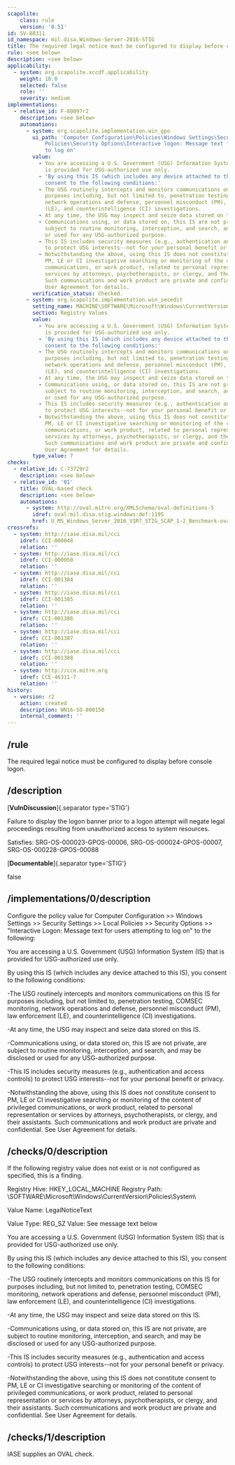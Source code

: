 ```yaml
---
scapolite:
    class: rule
    version: '0.51'
id: SV-88311
id_namespace: mil.disa.Windows-Server-2016-STIG
title: The required legal notice must be configured to display before console logon.
rule: <see below>
description: <see below>
applicability:
  - system: org.scapolite.xccdf.applicability
    weight: 10.0
    selected: false
    role: ''
    severity: medium
implementations:
  - relative_id: F-80097r2
    description: <see below>
    automations:
      - system: org.scapolite.implementation.win_gpo
        ui_path: 'Computer Configuration\Policies\Windows Settings\Security Settings\Local
            Policies\Security Options\Interactive logon: Message text for users attempting
            to log on'
        value:
          - You are accessing a U.S. Government (USG) Information System (IS) that
            is provided for USG-authorized use only.
          - 'By using this IS (which includes any device attached to this IS), you
            consent to the following conditions:'
          - The USG routinely intercepts and monitors communications on this IS for
            purposes including, but not limited to, penetration testing, COMSEC monitoring,
            network operations and defense, personnel misconduct (PM), law enforcement
            (LE), and counterintelligence (CI) investigations.
          - At any time, the USG may inspect and seize data stored on this IS.
          - Communications using, or data stored on, this IS are not private, are
            subject to routine monitoring, interception, and search, and may be disclosed
            or used for any USG-authorized purpose.
          - This IS includes security measures (e.g., authentication and access controls)
            to protect USG interests--not for your personal benefit or privacy.
          - Notwithstanding the above, using this IS does not constitute consent to
            PM, LE or CI investigative searching or monitoring of the content of privileged
            communications, or work product, related to personal representation or
            services by attorneys, psychotherapists, or clergy, and their assistants.
            Such communications and work product are private and confidential. See
            User Agreement for details.
        verification_status: Checked.
      - system: org.scapolite.implementation.win_secedit
        setting_name: MACHINE\SOFTWARE\Microsoft\Windows\CurrentVersion\policies\system\legalnoticetext
        section: Registry Values
        value:
          - You are accessing a U.S. Government (USG) Information System (IS) that
            is provided for USG-authorized use only.
          - 'By using this IS (which includes any device attached to this IS), you
            consent to the following conditions:'
          - The USG routinely intercepts and monitors communications on this IS for
            purposes including, but not limited to, penetration testing, COMSEC monitoring,
            network operations and defense, personnel misconduct (PM), law enforcement
            (LE), and counterintelligence (CI) investigations.
          - At any time, the USG may inspect and seize data stored on this IS.
          - Communications using, or data stored on, this IS are not private, are
            subject to routine monitoring, interception, and search, and may be disclosed
            or used for any USG-authorized purpose.
          - This IS includes security measures (e.g., authentication and access controls)
            to protect USG interests--not for your personal benefit or privacy.
          - Notwithstanding the above, using this IS does not constitute consent to
            PM, LE or CI investigative searching or monitoring of the content of privileged
            communications, or work product, related to personal representation or
            services by attorneys, psychotherapists, or clergy, and their assistants.
            Such communications and work product are private and confidential. See
            User Agreement for details.
        type_value: 7
checks:
  - relative_id: C-73729r2
    description: <see below>
  - relative_id: '01'
    title: OVAL-based check
    description: <see below>
    automations:
      - system: http://oval.mitre.org/XMLSchema/oval-definitions-5
        idref: oval:mil.disa.stig.windows:def:1195
        href: U_MS_Windows_Server_2016_V1R7_STIG_SCAP_1-2_Benchmark-oval.xml
crossrefs:
  - system: http://iase.disa.mil/cci
    idref: CCI-000048
    relation: ''
  - system: http://iase.disa.mil/cci
    idref: CCI-000050
    relation: ''
  - system: http://iase.disa.mil/cci
    idref: CCI-001384
    relation: ''
  - system: http://iase.disa.mil/cci
    idref: CCI-001385
    relation: ''
  - system: http://iase.disa.mil/cci
    idref: CCI-001386
    relation: ''
  - system: http://iase.disa.mil/cci
    idref: CCI-001387
    relation: ''
  - system: http://iase.disa.mil/cci
    idref: CCI-001388
    relation: ''
  - system: http://cce.mitre.org
    idref: CCE-46311-7
    relation: ''
history:
  - version: r2
    action: created
    description: WN16-SO-000150
    internal_comment: ''
---
```



## /rule

The required legal notice must be configured to display before console logon.

## /description

[**VulnDiscussion**]{.separator type='STIG'}

Failure to display the logon banner prior to a logon attempt will negate legal proceedings resulting from unauthorized access to system resources.

Satisfies: SRG-OS-000023-GPOS-00006, SRG-OS-000024-GPOS-00007, SRG-OS-000228-GPOS-00088

[**Documentable**]{.separator type='STIG'}

false

## /implementations/0/description

Configure the policy value for Computer Configuration >> Windows Settings >> Security Settings >> Local Policies >> Security Options >> "Interactive Logon: Message text for users attempting to log on" to the following:

You are accessing a U.S. Government (USG) Information System (IS) that is provided for USG-authorized use only.

By using this IS (which includes any device attached to this IS), you consent to the following conditions:

-The USG routinely intercepts and monitors communications on this IS for purposes including, but not limited to, penetration testing, COMSEC monitoring, network operations and defense, personnel misconduct (PM), law enforcement (LE), and counterintelligence (CI) investigations.

-At any time, the USG may inspect and seize data stored on this IS.

-Communications using, or data stored on, this IS are not private, are subject to routine monitoring, interception, and search, and may be disclosed or used for any USG-authorized purpose.

-This IS includes security measures (e.g., authentication and access controls) to protect USG interests--not for your personal benefit or privacy.

-Notwithstanding the above, using this IS does not constitute consent to PM, LE or CI investigative searching or monitoring of the content of privileged communications, or work product, related to personal representation or services by attorneys, psychotherapists, or clergy, and their assistants. Such communications and work product are private and confidential. See User Agreement for details.

## /checks/0/description

If the following registry value does not exist or is not configured as specified, this is a finding.

Registry Hive: HKEY_LOCAL_MACHINE
Registry Path: \SOFTWARE\Microsoft\Windows\CurrentVersion\Policies\System\

Value Name: LegalNoticeText

Value Type: REG_SZ
Value: See message text below

You are accessing a U.S. Government (USG) Information System (IS) that is provided for USG-authorized use only.

By using this IS (which includes any device attached to this IS), you consent to the following conditions:

-The USG routinely intercepts and monitors communications on this IS for purposes including, but not limited to, penetration testing, COMSEC monitoring, network operations and defense, personnel misconduct (PM), law enforcement (LE), and counterintelligence (CI) investigations.

-At any time, the USG may inspect and seize data stored on this IS.

-Communications using, or data stored on, this IS are not private, are subject to routine monitoring, interception, and search, and may be disclosed or used for any USG-authorized purpose.

-This IS includes security measures (e.g., authentication and access controls) to protect USG interests--not for your personal benefit or privacy.

-Notwithstanding the above, using this IS does not constitute consent to PM, LE or CI investigative searching or monitoring of the content of privileged communications, or work product, related to personal representation or services by attorneys, psychotherapists, or clergy, and their assistants. Such communications and work product are private and confidential. See User Agreement for details.

## /checks/1/description

IASE supplies an OVAL check.
